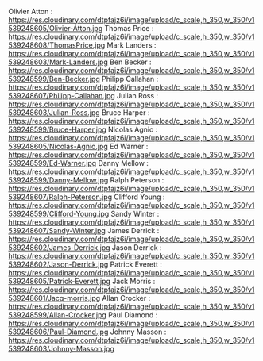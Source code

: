 Olivier Atton : https://res.cloudinary.com/dtpfajz6i/image/upload/c_scale,h_350,w_350/v1539248605/Olivier-Atton.jpg
Thomas Price : https://res.cloudinary.com/dtpfajz6i/image/upload/c_scale,h_350,w_350/v1539248608/ThomasPrice.jpg
Mark Landers : https://res.cloudinary.com/dtpfajz6i/image/upload/c_scale,h_350,w_350/v1539248603/Mark-Landers.jpg
Ben Becker : https://res.cloudinary.com/dtpfajz6i/image/upload/c_scale,h_350,w_350/v1539248599/Ben-Becker.jpg
Philipp Callahan : https://res.cloudinary.com/dtpfajz6i/image/upload/c_scale,h_350,w_350/v1539248607/Philipp-Callahan.jpg
Julian Ross : https://res.cloudinary.com/dtpfajz6i/image/upload/c_scale,h_350,w_350/v1539248603/Julian-Ross.jpg
Bruce Harper : https://res.cloudinary.com/dtpfajz6i/image/upload/c_scale,h_350,w_350/v1539248599/Bruce-Harper.jpg
Nicolas Agnio : https://res.cloudinary.com/dtpfajz6i/image/upload/c_scale,h_350,w_350/v1539248605/Nicolas-Agnio.jpg
Ed Warner : https://res.cloudinary.com/dtpfajz6i/image/upload/c_scale,h_350,w_350/v1539248599/Ed-Warner.jpg
Danny Mellow : https://res.cloudinary.com/dtpfajz6i/image/upload/c_scale,h_350,w_350/v1539248599/Danny-Mellow.jpg
Ralph Peterson : https://res.cloudinary.com/dtpfajz6i/image/upload/c_scale,h_350,w_350/v1539248607/Ralph-Peterson.jpg
Clifford Young : https://res.cloudinary.com/dtpfajz6i/image/upload/c_scale,h_350,w_350/v1539248599/Clifford-Young.jpg
Sandy Winter : https://res.cloudinary.com/dtpfajz6i/image/upload/c_scale,h_350,w_350/v1539248607/Sandy-Winter.jpg
James Derrick : https://res.cloudinary.com/dtpfajz6i/image/upload/c_scale,h_350,w_350/v1539248602/James-Derrick.jpg
Jason Derrick : https://res.cloudinary.com/dtpfajz6i/image/upload/c_scale,h_350,w_350/v1539248602/Jason-Derrick.jpg 
Patrick Everett : https://res.cloudinary.com/dtpfajz6i/image/upload/c_scale,h_350,w_350/v1539248605/Patrick-Everett.jpg
Jack Morris : https://res.cloudinary.com/dtpfajz6i/image/upload/c_scale,h_350,w_350/v1539248601/Jacq-morris.jpg
Allan Crocker : https://res.cloudinary.com/dtpfajz6i/image/upload/c_scale,h_350,w_350/v1539248599/Allan-Crocker.jpg
Paul Diamond : https://res.cloudinary.com/dtpfajz6i/image/upload/c_scale,h_350,w_350/v1539248606/Paul-Diamond.jpg
Johnny Masson : https://res.cloudinary.com/dtpfajz6i/image/upload/c_scale,h_350,w_350/v1539248603/Johnny-Masson.jpg


